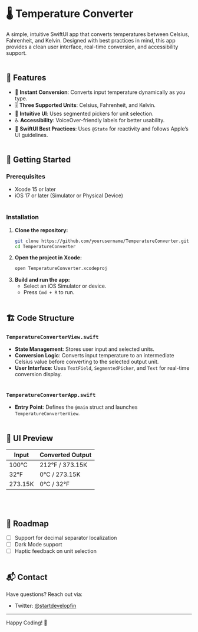 # 🌡️ Temperature Converter

A simple, intuitive SwiftUI app that converts temperatures between Celsius, Fahrenheit, and Kelvin. Designed with best practices in mind, this app provides a clean user interface, real-time conversion, and accessibility support.
<br></br>

## 📌 Features
- 🔄 **Instant Conversion**: Converts input temperature dynamically as you type.
- 🎚 **Three Supported Units**: Celsius, Fahrenheit, and Kelvin.
- 📱 **Intuitive UI**: Uses segmented pickers for unit selection.
- ♿ **Accessibility**: VoiceOver-friendly labels for better usability.
- 🎨 **SwiftUI Best Practices**: Uses `@State` for reactivity and follows Apple’s UI guidelines.
<br></br>

## 🚀 Getting Started
### Prerequisites
- Xcode 15 or later
- iOS 17 or later (Simulator or Physical Device)
<br></br>

### Installation
1. **Clone the repository:**
   ```sh
   git clone https://github.com/yourusername/TemperatureConverter.git
   cd TemperatureConverter
   ```
2. **Open the project in Xcode:**
   ```sh
   open TemperatureConverter.xcodeproj
   ```
3. **Build and run the app:**
   - Select an iOS Simulator or device.
   - Press `Cmd + R` to run.
<br></br>

## 🏗️ Code Structure
### `TemperatureConverterView.swift`
- **State Management**: Stores user input and selected units.
- **Conversion Logic**: Converts input temperature to an intermediate Celsius value before converting to the selected output unit.
- **User Interface**: Uses `TextField`, `SegmentedPicker`, and `Text` for real-time conversion display.
<br></br>

### `TemperatureConverterApp.swift`
- **Entry Point**: Defines the `@main` struct and launches `TemperatureConverterView`.
<br></br>

## 🎨 UI Preview
| Input | Converted Output |
|-------|----------------|
| 100°C | 212°F / 373.15K |
| 32°F | 0°C / 273.15K |
| 273.15K | 0°C / 32°F |
<br></br>

## 📌 Roadmap
- [ ] Support for decimal separator localization
- [ ] Dark Mode support
- [ ] Haptic feedback on unit selection
<br></br>

## 📬 Contact
Have questions? Reach out via:
- Twitter: [@startdevelopfin](https://twitter.com/startdevelopfin)

---
Happy Coding! 🚀



